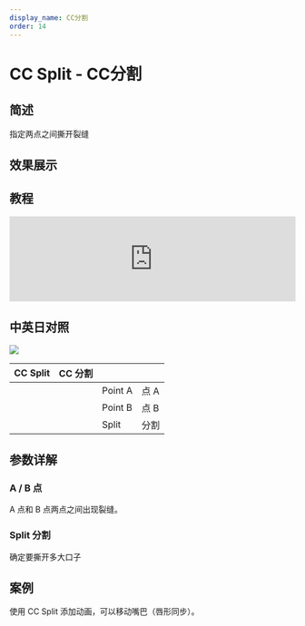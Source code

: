 ```yaml
---
display_name: CC分割
order: 14
---
```


# CC Split - CC分割

## 简述

指定两点之间撕开裂缝

## 效果展示

## 教程

<iframe src="https://player.bilibili.com/player.html?bvid=BV1e34y1X7Vj&page=69&high_quality=1" width="100%" allowfullscreen="allowfullscreen" frameborder="0"></iframe>

## 中英日对照

![](https://mir.yuelili.com/user/AE/effects/AE-Effects-Distort-CC_Split.png)

| CC Split | CC 分割 |         |      |
| -------- | ------- | ------- | ---- |
|          |         | Point A | 点 A |
|          |         | Point B | 点 B |
|          |         | Split   | 分割 |

## 参数详解

### A / B 点

A 点和 B 点两点之间出现裂缝。

### Split 分割

确定要撕开多大口子

## 案例

使用 CC Split 添加动画，可以移动嘴巴（唇形同步）。

